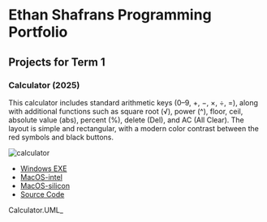 # Ethan Shafrans Programming Portfolio

## Projects for Term 1

### Calculator (2025)

This calculator includes standard arithmetic keys (0–9, +, −, ×, ÷, =), along with additional functions such as square root (√), power (^), floor, ceil, absolute value (abs), percent (%), delete (Del), and AC (All Clear). The layout is simple and rectangular, with a modern color contrast between the red symbols and black buttons.



![calculator](https://github.com/9730837/portfolio-p3/blob/main/images/calculator.png?raw=true)

*   [Windows EXE]()
*   [MacOS-intel]()
*   [MacOS-silicon]()
*   [Source Code](https://github.com/9730837/portfolio-p3/tree/main/src/Calculator)


Calculator.UML[](https://github.com/9730837/ComputerProgramming/blob/main/images/calcuml.jpg?raw=true)_


